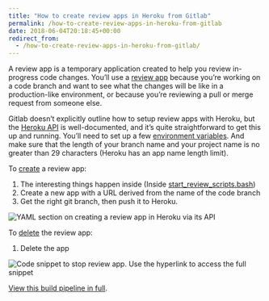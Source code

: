 ```yaml
---
title: "How to create review apps in Heroku from Gitlab"
permalink: /how-to-create-review-apps-in-heroku-from-gitlab
date: 2018-06-04T20:18:45+00:00
redirect_from:
  - /how-to-create-review-apps-in-heroku-from-gitlab/
---
```


A review app is a temporary application created to help you review in-progress code changes. You’ll use a [review app](https://about.gitlab.com/2016/11/22/introducing-review-apps/) because you’re working on a code branch and want to see what the changes will be like in a production-like environment, or because you’re reviewing a pull or merge request from someone else.

Gitlab doesn’t explicitly outline how to setup review apps with Heroku, but the [Heroku API](https://devcenter.heroku.com/articles/platform-api-reference) is well-documented, and it’s quite straightforward to get this up and running. You’ll need to set up a few [environment variables](https://docs.gitlab.com/ee/ci/variables/). And make sure that the length of your branch name and your project name is no greater than 29 characters (Heroku has an app name length limit).

To [create](https://devcenter.heroku.com/articles/platform-api-reference#app-create) a review app:

1. The interesting things happen inside (Inside [start_review_scripts.bash](https://gitlab.com/snippets/1720360))
2. Create a new app with a URL derived from the name of the code branch
3. Get the right git branch, then push it to Heroku.

![YAML section on creating a review app in Heroku via its API](How%20to%20create%20review%20apps%20in%20Heroku%20from%20Gitlab%20%E2%80%93%20Martin%20Lugton_files/how-to-start-a-review-app-in-heroku-with-gitlab.png)

To [delete](https://devcenter.heroku.com/articles/platform-api-reference#app-delete) the review app:

1. Delete the app

![Code snippet to stop review app. Use the hyperlink to access the full snippet](How%20to%20create%20review%20apps%20in%20Heroku%20from%20Gitlab%20%E2%80%93%20Martin%20Lugton_files/stop_review.png)

[View this build pipeline in full](https://gitlab.com/snippets/1716930).
